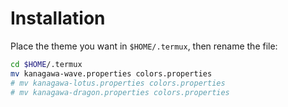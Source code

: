 # Installation

Place the theme you want in `$HOME/.termux`, then rename the file:

~~~sh
cd $HOME/.termux
mv kanagawa-wave.properties colors.properties
# mv kanagawa-lotus.properties colors.properties
# mv kanagawa-dragon.properties colors.properties
~~~

